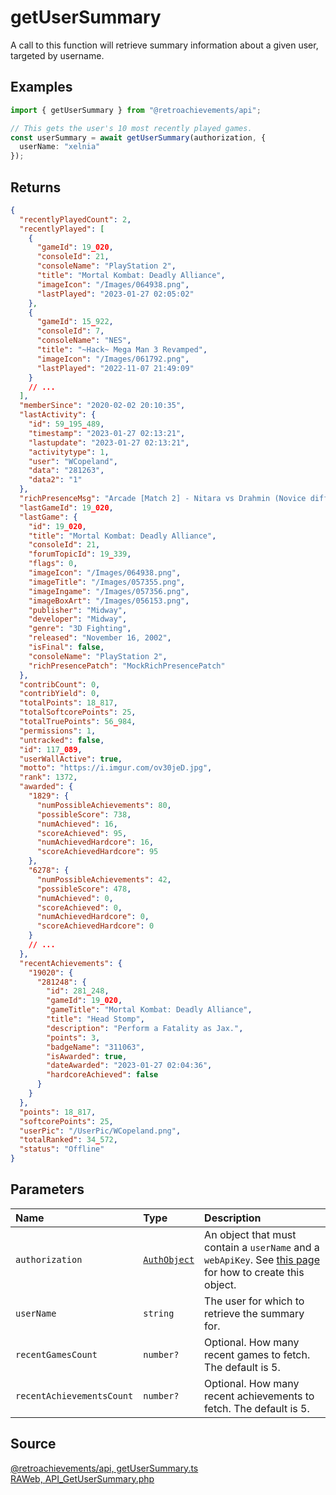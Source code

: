 # getUserSummary

A call to this function will retrieve summary information about a given user, targeted by username.

## Examples

```ts
import { getUserSummary } from "@retroachievements/api";

// This gets the user's 10 most recently played games.
const userSummary = await getUserSummary(authorization, {
  userName: "xelnia"
});
```

## Returns

```json
{
  "recentlyPlayedCount": 2,
  "recentlyPlayed": [
    {
      "gameId": 19_020,
      "consoleId": 21,
      "consoleName": "PlayStation 2",
      "title": "Mortal Kombat: Deadly Alliance",
      "imageIcon": "/Images/064938.png",
      "lastPlayed": "2023-01-27 02:05:02"
    },
    {
      "gameId": 15_922,
      "consoleId": 7,
      "consoleName": "NES",
      "title": "~Hack~ Mega Man 3 Revamped",
      "imageIcon": "/Images/061792.png",
      "lastPlayed": "2022-11-07 21:49:09"
    }
    // ...
  ],
  "memberSince": "2020-02-02 20:10:35",
  "lastActivity": {
    "id": 59_195_489,
    "timestamp": "2023-01-27 02:13:21",
    "lastupdate": "2023-01-27 02:13:21",
    "activitytype": 1,
    "user": "WCopeland",
    "data": "281263",
    "data2": "1"
  },
  "richPresenceMsg": "Arcade [Match 2] - Nitara vs Drahmin (Novice difficulty)",
  "lastGameId": 19_020,
  "lastGame": {
    "id": 19_020,
    "title": "Mortal Kombat: Deadly Alliance",
    "consoleId": 21,
    "forumTopicId": 19_339,
    "flags": 0,
    "imageIcon": "/Images/064938.png",
    "imageTitle": "/Images/057355.png",
    "imageIngame": "/Images/057356.png",
    "imageBoxArt": "/Images/056153.png",
    "publisher": "Midway",
    "developer": "Midway",
    "genre": "3D Fighting",
    "released": "November 16, 2002",
    "isFinal": false,
    "consoleName": "PlayStation 2",
    "richPresencePatch": "MockRichPresencePatch"
  },
  "contribCount": 0,
  "contribYield": 0,
  "totalPoints": 18_817,
  "totalSoftcorePoints": 25,
  "totalTruePoints": 56_984,
  "permissions": 1,
  "untracked": false,
  "id": 117_089,
  "userWallActive": true,
  "motto": "https://i.imgur.com/ov30jeD.jpg",
  "rank": 1372,
  "awarded": {
    "1829": {
      "numPossibleAchievements": 80,
      "possibleScore": 738,
      "numAchieved": 16,
      "scoreAchieved": 95,
      "numAchievedHardcore": 16,
      "scoreAchievedHardcore": 95
    },
    "6278": {
      "numPossibleAchievements": 42,
      "possibleScore": 478,
      "numAchieved": 0,
      "scoreAchieved": 0,
      "numAchievedHardcore": 0,
      "scoreAchievedHardcore": 0
    }
    // ...
  },
  "recentAchievements": {
    "19020": {
      "281248": {
        "id": 281_248,
        "gameId": 19_020,
        "gameTitle": "Mortal Kombat: Deadly Alliance",
        "title": "Head Stomp",
        "description": "Perform a Fatality as Jax.",
        "points": 3,
        "badgeName": "311063",
        "isAwarded": true,
        "dateAwarded": "2023-01-27 02:04:36",
        "hardcoreAchieved": false
      }
    }
  },
  "points": 18_817,
  "softcorePoints": 25,
  "userPic": "/UserPic/WCopeland.png",
  "totalRanked": 34_572,
  "status": "Offline"
}
```

## Parameters

| Name                      | Type                                        | Description                                                                                                                  |
| :------------------------ | :------------------------------------------ | :--------------------------------------------------------------------------------------------------------------------------- |
| `authorization`           | [`AuthObject`](/v1/data-models/auth-object) | An object that must contain a `userName` and a `webApiKey`. See [this page](/getting-started) for how to create this object. |
| `userName`                | `string`                                    | The user for which to retrieve the summary for.                                                                              |
| `recentGamesCount`        | `number?`                                   | Optional. How many recent games to fetch. The default is 5.                                                                  |
| `recentAchievementsCount` | `number?`                                   | Optional. How many recent achievements to fetch. The default is 5.                                                           |

## Source

[@retroachievements/api, getUserSummary.ts](https://github.dev/RetroAchievements/api-js/blob/main/src/user/getUserSummary.ts)  
[RAWeb, API_GetUserSummary.php](https://github.dev/RetroAchievements/RAWeb/blob/master/public/API/API_GetUserSummary.php)

